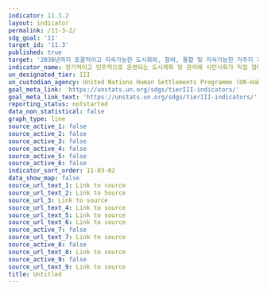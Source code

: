 ```yaml
---
indicator: 11.3.2
layout: indicator
permalink: /11-3-2/
sdg_goal: '11'
target_id: '11.3'
published: true
target: '2030년까지 포괄적이고 지속가능한 도시화와, 참여, 통합 및 지속가능한 거주지 계획 및 관리 역량 강화 '
indicator_name: 정기적이고 민주적으로 운영되는 도시계획 및 관리에 시민사회가 직접 참여하는 구조를 가지고 있는 도시의 비율
un_designated_tier: III
un_custodian_agency: United Nations Human Settlements Programme (UN-Habitat)
goal_meta_link: 'https://unstats.un.org/sdgs/tierIII-indicators/'
goal_meta_link_text: 'https://unstats.un.org/sdgs/tierIII-indicators/'
reporting_status: notstarted
data_non_statistical: false
graph_type: line
source_active_1: false
source_active_2: false
source_active_3: false
source_active_4: false
source_active_5: false
source_active_6: false
indicator_sort_order: 11-03-02
data_show_map: false
source_url_text_1: Link to source
source_url_text_2: Link to Source
source_url_3: Link to source
source_url_text_4: Link to source
source_url_text_5: Link to source
source_url_text_6: Link to source
source_active_7: false
source_url_text_7: Link to source
source_active_8: false
source_url_text_8: Link to source
source_active_9: false
source_url_text_9: Link to source
title: Untitled
---
```

